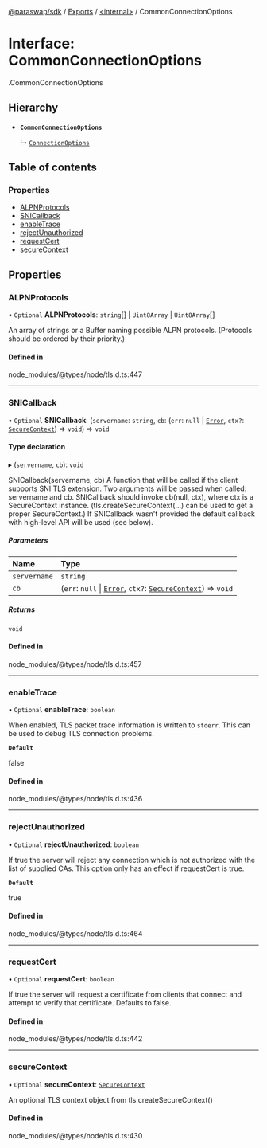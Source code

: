 [@paraswap/sdk](../README.md) / [Exports](../modules.md) / [<internal\>](../modules/internal_.md) / CommonConnectionOptions

# Interface: CommonConnectionOptions

[<internal>](../modules/internal_.md).CommonConnectionOptions

## Hierarchy

- **`CommonConnectionOptions`**

  ↳ [`ConnectionOptions`](internal_.ConnectionOptions.md)

## Table of contents

### Properties

- [ALPNProtocols](internal_.CommonConnectionOptions.md#alpnprotocols)
- [SNICallback](internal_.CommonConnectionOptions.md#snicallback)
- [enableTrace](internal_.CommonConnectionOptions.md#enabletrace)
- [rejectUnauthorized](internal_.CommonConnectionOptions.md#rejectunauthorized)
- [requestCert](internal_.CommonConnectionOptions.md#requestcert)
- [secureContext](internal_.CommonConnectionOptions.md#securecontext)

## Properties

### ALPNProtocols

• `Optional` **ALPNProtocols**: `string`[] \| `Uint8Array` \| `Uint8Array`[]

An array of strings or a Buffer naming possible ALPN protocols.
(Protocols should be ordered by their priority.)

#### Defined in

node_modules/@types/node/tls.d.ts:447

___

### SNICallback

• `Optional` **SNICallback**: (`servername`: `string`, `cb`: (`err`: ``null`` \| [`Error`](../modules/internal_.md#error), `ctx?`: [`SecureContext`](internal_.SecureContext.md)) => `void`) => `void`

#### Type declaration

▸ (`servername`, `cb`): `void`

SNICallback(servername, cb) <Function> A function that will be
called if the client supports SNI TLS extension. Two arguments
will be passed when called: servername and cb. SNICallback should
invoke cb(null, ctx), where ctx is a SecureContext instance.
(tls.createSecureContext(...) can be used to get a proper
SecureContext.) If SNICallback wasn't provided the default callback
with high-level API will be used (see below).

##### Parameters

| Name | Type |
| :------ | :------ |
| `servername` | `string` |
| `cb` | (`err`: ``null`` \| [`Error`](../modules/internal_.md#error), `ctx?`: [`SecureContext`](internal_.SecureContext.md)) => `void` |

##### Returns

`void`

#### Defined in

node_modules/@types/node/tls.d.ts:457

___

### enableTrace

• `Optional` **enableTrace**: `boolean`

When enabled, TLS packet trace information is written to `stderr`. This can be
used to debug TLS connection problems.

**`Default`**

false

#### Defined in

node_modules/@types/node/tls.d.ts:436

___

### rejectUnauthorized

• `Optional` **rejectUnauthorized**: `boolean`

If true the server will reject any connection which is not
authorized with the list of supplied CAs. This option only has an
effect if requestCert is true.

**`Default`**

true

#### Defined in

node_modules/@types/node/tls.d.ts:464

___

### requestCert

• `Optional` **requestCert**: `boolean`

If true the server will request a certificate from clients that
connect and attempt to verify that certificate. Defaults to
false.

#### Defined in

node_modules/@types/node/tls.d.ts:442

___

### secureContext

• `Optional` **secureContext**: [`SecureContext`](internal_.SecureContext.md)

An optional TLS context object from tls.createSecureContext()

#### Defined in

node_modules/@types/node/tls.d.ts:430
